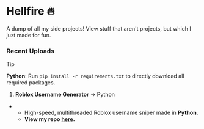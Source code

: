 # Hellfire 🔥
A dump of all my side projects! View stuff that aren't projects, but which I just made for fun.

### Recent Uploads

> [!TIP]
> **Python**: Run `pip install -r requirements.txt` to directly download all required packages.

1. **Roblox Username Generator** → Python
- - High-speed, multithreaded Roblox username sniper made in **Python**.
  - **View my repo [here]().**
